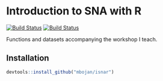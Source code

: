 # Introduction to SNA with R

[![Build Status](https://travis-ci.org/mbojan/isnar.png?branch=master)](https://travis-ci.org/mbojan/isnar)
[![Build Status](https://ci.appveyor.com/api/projects/status/nnietkuq6na1lfuv?svg=true)](https://ci.appveyor.com/project/mbojan/isnar)

Functions and datasets accompanying the workshop I teach.

## Installation


``` r
devtools::install_github("mbojan/isnar")
```
